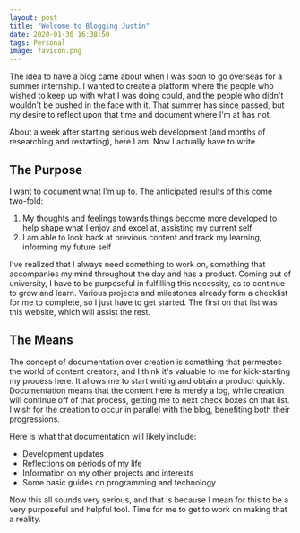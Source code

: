 ```yaml
---
layout: post
title: "Welcome to Blogging Justin"
date: 2020-01-30 16:38:50
tags: Personal
image: favicon.png
---
```


The idea to have a blog came about when I was soon to go overseas for a summer internship. I wanted to create a platform where the people who wished to keep up with what I was doing could, and the people who didn't wouldn't be pushed in the face with it. That summer has since passed, but my desire to reflect upon that time and document where I'm at has not.

About a week after starting serious web development (and months of researching and restarting), here I am. Now I actually have to write.

## The Purpose

I want to document what I'm up to. The anticipated results of this come two-fold: 

1. My thoughts and feelings towards things become more developed to help shape what I enjoy and excel at, assisting my current self
2. I am able to look back at previous content and track my learning, informing my future self

I've realized that I always need something to work on, something that accompanies my mind throughout the day and has a product. Coming out of university, I have to be purposeful in fulfilling this necessity, as to continue to grow and learn. Various projects and milestones already form a checklist for me to complete, so I just have to get started. The first on that list was this website, which will assist the rest. 

## The Means

The concept of documentation over creation is something that permeates the world of content creators, and I think it's valuable to me for kick-starting my process here. It allows me to start writing and obtain a product quickly. Documentation means that the content here is merely a log, while creation will continue off of that process, getting me to next check boxes on that list. I wish for the creation to occur in parallel with the blog, benefiting both their progressions.

Here is what that documentation will likely include:

- Development updates
- Reflections on periods of my life
- Information on my other projects and interests
- Some basic guides on programming and technology

Now this all sounds very serious, and that is because I mean for this to be a very purposeful and helpful tool. Time for me to get to work on making that a reality.